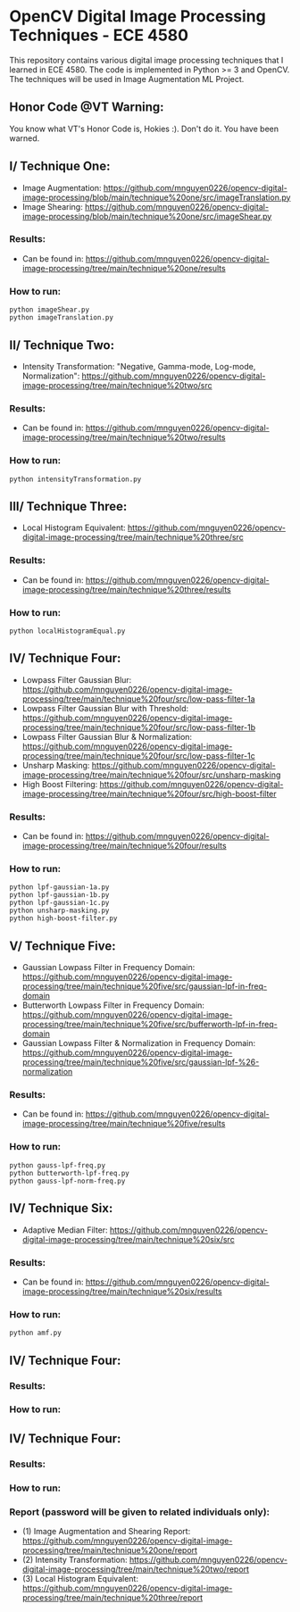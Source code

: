 # OpenCV Digital Image Processing Techniques - ECE 4580
This repository contains various digital image processing techniques that I learned in ECE 4580. The code is implemented in Python >= 3 and OpenCV. The techniques will be used in Image Augmentation ML Project.
## Honor Code @VT Warning:
You know what VT's Honor Code is, Hokies :). Don't do it. You have been warned.
## I/ Technique One:
- Image Augmentation: https://github.com/mnguyen0226/opencv-digital-image-processing/blob/main/technique%20one/src/imageTranslation.py
- Image Shearing: https://github.com/mnguyen0226/opencv-digital-image-processing/blob/main/technique%20one/src/imageShear.py

### Results:
- Can be found in: https://github.com/mnguyen0226/opencv-digital-image-processing/tree/main/technique%20one/results
### How to run: 
```
python imageShear.py
python imageTranslation.py
```
## II/ Technique Two:
- Intensity Transformation: "Negative, Gamma-mode, Log-mode, Normalization": https://github.com/mnguyen0226/opencv-digital-image-processing/tree/main/technique%20two/src

### Results:
- Can be found in: https://github.com/mnguyen0226/opencv-digital-image-processing/tree/main/technique%20two/results
### How to run:
```
python intensityTransformation.py
```
## III/ Technique Three:
- Local Histogram Equivalent: https://github.com/mnguyen0226/opencv-digital-image-processing/tree/main/technique%20three/src
### Results:
- Can be found in: https://github.com/mnguyen0226/opencv-digital-image-processing/tree/main/technique%20three/results
### How to run:
```
python localHistogramEqual.py
```
## IV/ Technique Four:
- Lowpass Filter Gaussian Blur: https://github.com/mnguyen0226/opencv-digital-image-processing/tree/main/technique%20four/src/low-pass-filter-1a
- Lowpass Filter Gaussian Blur with Threshold: https://github.com/mnguyen0226/opencv-digital-image-processing/tree/main/technique%20four/src/low-pass-filter-1b
- Lowpass Filter Gaussian Blur & Normalization: https://github.com/mnguyen0226/opencv-digital-image-processing/tree/main/technique%20four/src/low-pass-filter-1c
- Unsharp Masking: https://github.com/mnguyen0226/opencv-digital-image-processing/tree/main/technique%20four/src/unsharp-masking
- High Boost Filtering: https://github.com/mnguyen0226/opencv-digital-image-processing/tree/main/technique%20four/src/high-boost-filter

### Results:
- Can be found in: https://github.com/mnguyen0226/opencv-digital-image-processing/tree/main/technique%20four/results
### How to run:
```
python lpf-gaussian-1a.py
python lpf-gaussian-1b.py
python lpf-gaussian-1c.py
python unsharp-masking.py
python high-boost-filter.py
```
## V/ Technique Five:
- Gaussian Lowpass Filter in Frequency Domain: https://github.com/mnguyen0226/opencv-digital-image-processing/tree/main/technique%20five/src/gaussian-lpf-in-freq-domain
- Butterworth Lowpass Filter in Frequency Domain: https://github.com/mnguyen0226/opencv-digital-image-processing/tree/main/technique%20five/src/bufferworth-lpf-in-freq-domain
- Gaussian Lowpass Filter & Normalization in Frequency Domain: https://github.com/mnguyen0226/opencv-digital-image-processing/tree/main/technique%20five/src/gaussian-lpf-%26-normalization

### Results:
- Can be found in: https://github.com/mnguyen0226/opencv-digital-image-processing/tree/main/technique%20five/results
### How to run:
```
python gauss-lpf-freq.py
python butterworth-lpf-freq.py
python gauss-lpf-norm-freq.py
```

## IV/ Technique Six:
- Adaptive Median Filter: https://github.com/mnguyen0226/opencv-digital-image-processing/tree/main/technique%20six/src

### Results:
- Can be found in: https://github.com/mnguyen0226/opencv-digital-image-processing/tree/main/technique%20six/results
### How to run:
```
python amf.py
```
## IV/ Technique Four:

### Results:
### How to run:

## IV/ Technique Four:

### Results:
### How to run:



### Report (password will be given to related individuals only):
- (1) Image Augmentation and Shearing Report: https://github.com/mnguyen0226/opencv-digital-image-processing/tree/main/technique%20one/report
- (2) Intensity Transformation: https://github.com/mnguyen0226/opencv-digital-image-processing/tree/main/technique%20two/report
- (3) Local Histogram Equivalent: https://github.com/mnguyen0226/opencv-digital-image-processing/tree/main/technique%20three/report